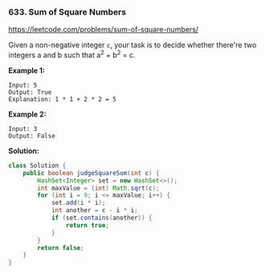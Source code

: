 ### 633. Sum of Square Numbers

https://leetcode.com/problems/sum-of-square-numbers/

Given a non-negative integer `c`, your task is to decide whether there're two integers a and b such that a<sup>2</sup> + b<sup>2</sup> = c.

**Example 1:**
```
Input: 5
Output: True
Explanation: 1 * 1 + 2 * 2 = 5
```

**Example 2:**
```
Input: 3
Output: False
```

**Solution:**
```java
class Solution {
    public boolean judgeSquareSum(int c) {
        HashSet<Integer> set = new HashSet<>();
        int maxValue = (int) Math.sqrt(c);
        for (int i = 0; i <= maxValue; i++) {
            set.add(i * i);
            int another = c - i * i;
            if (set.contains(another)) {
                return true;
            }
        }
        return false;
    }
}
```